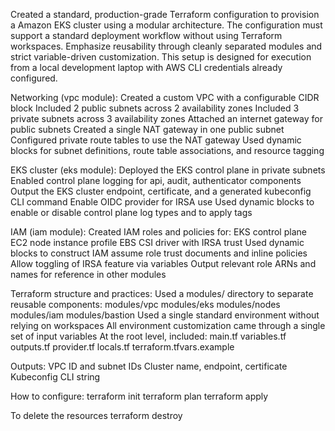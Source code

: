 Created a standard, production-grade Terraform configuration to provision a Amazon EKS cluster using a modular architecture. The configuration must support a standard deployment workflow without using Terraform workspaces. Emphasize reusability through cleanly separated modules and strict variable-driven customization. This setup is designed for execution from a local development laptop with AWS CLI credentials already configured.

Networking (vpc module):
Created a custom VPC with a configurable CIDR block
Included 2 public subnets across 2 availability zones
Included 3 private subnets across 3 availability zones
Attached an internet gateway for public subnets
Created a single NAT gateway in one public subnet
Configured private route tables to use the NAT gateway
Used dynamic blocks for subnet definitions, route table associations, and resource tagging

EKS cluster (eks module):
Deployed the EKS control plane in private subnets
Enabled control plane logging for api, audit, authenticator components
Output the EKS cluster endpoint, certificate, and a generated kubeconfig CLI command
Enable OIDC provider for IRSA use
Used dynamic blocks to enable or disable control plane log types and to apply tags

IAM (iam module):
Created IAM roles and policies for:
EKS control plane
EC2 node instance profile
EBS CSI driver with IRSA trust
Used dynamic blocks to construct IAM assume role trust documents and inline policies
Allow toggling of IRSA feature via variables
Output relevant role ARNs and names for reference in other modules

Terraform structure and practices:
Used a modules/ directory to separate reusable components:
modules/vpc
modules/eks
modules/nodes
modules/iam
modules/bastion
Used a single standard environment without relying on workspaces
All environment customization came through a single set of input variables
At the root level, included:
main.tf
variables.tf
outputs.tf
provider.tf
locals.tf
terraform.tfvars.example

Outputs:
VPC ID and subnet IDs
Cluster name, endpoint, certificate
Kubeconfig CLI string

How to configure:
terraform init
terraform plan
terraform apply

To delete the resources
terraform destroy
